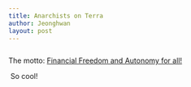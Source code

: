 ```yaml
---
title: Anarchists on Terra
author: Jeonghwan
layout: post
---
```



<a href="https://twitter.com/anarchists_nft?lang=en"><span class="image centered"><img src="{{ 'assets/images/anarchist_banner.jpg' | relative_url }}" alt="" /></span></a>

The motto: <a href="https://twitter.com/anarchists_nft?lang=en">Financial Freedom and Autonomy for all!</a>

<a href="https://twitter.com/anarchists_nft?lang=en"><span class="image centered"><img src="{{ 'assets/images/Anarchist_190.jpeg' | relative_url }}" alt="" /></span></a>
So cool!
